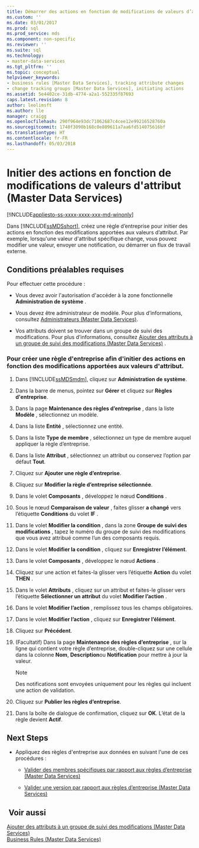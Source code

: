 ```yaml
---
title: Démarrer des actions en fonction de modifications de valeurs d’attribut (Master Data Services) | Microsoft Docs
ms.custom: ''
ms.date: 03/01/2017
ms.prod: sql
ms.prod_service: mds
ms.component: non-specific
ms.reviewer: ''
ms.suite: sql
ms.technology:
- master-data-services
ms.tgt_pltfrm: ''
ms.topic: conceptual
helpviewer_keywords:
- business rules [Master Data Services], tracking attribute changes
- change tracking groups [Master Data Services], initiating actions
ms.assetid: 5e4402ce-31db-4774-a2a1-552335f87693
caps.latest.revision: 8
author: leolimsft
ms.author: lle
manager: craigg
ms.openlocfilehash: 290f964e93dc71062687c4cee12e99216528760a
ms.sourcegitcommit: 1740f3090b168c0e809611a7aa6fd514075616bf
ms.translationtype: HT
ms.contentlocale: fr-FR
ms.lasthandoff: 05/03/2018
---
```

# <a name="initiate-actions-based-on-attribute-value-changes-master-data-services"></a>Initier des actions en fonction de modifications de valeurs d'attribut (Master Data Services)

[!INCLUDE[appliesto-ss-xxxx-xxxx-xxx-md-winonly](../includes/appliesto-ss-xxxx-xxxx-xxx-md-winonly.md)]

  Dans [!INCLUDE[ssMDSshort](../includes/ssmdsshort-md.md)], créez une règle d’entreprise pour initier des actions en fonction des modifications apportées aux valeurs d’attribut. Par exemple, lorsqu'une valeur d'attribut spécifique change, vous pouvez modifier une valeur, envoyer une notification, ou démarrer un flux de travail externe.  
  
## <a name="prerequisites"></a>Conditions préalables requises  
 Pour effectuer cette procédure :  
  
-   Vous devez avoir l'autorisation d'accéder à la zone fonctionnelle **Administration de système** .  
  
-   Vous devez être administrateur de modèle. Pour plus d’informations, consultez [Administrateurs &#40;Master Data Services&#41;](../master-data-services/administrators-master-data-services.md).  
  
-   Vos attributs doivent se trouver dans un groupe de suivi des modifications. Pour plus d’informations, consultez [Ajouter des attributs à un groupe de suivi des modifications &#40;Master Data Services&#41;](../master-data-services/add-attributes-to-a-change-tracking-group-master-data-services.md) .  
  
### <a name="to-create-a-business-rule-to-initiate-actions-based-on-attribute-value-changes"></a>Pour créer une règle d'entreprise afin d'initier des actions en fonction des modifications apportées aux valeurs d'attribut.  
  
1.  Dans [!INCLUDE[ssMDSmdm](../includes/ssmdsmdm-md.md)], cliquez sur **Administration de système**.  
  
2.  Dans la barre de menus, pointez sur **Gérer** et cliquez sur **Règles d'entreprise**.  
  
3.  Dans la page **Maintenance des règles d’entreprise** , dans la liste **Modèle** , sélectionnez un modèle.  
  
4.  Dans la liste **Entité** , sélectionnez une entité.  
  
5.  Dans la liste **Type de membre** , sélectionnez un type de membre auquel appliquer la règle d’entreprise.  
  
6.  Dans la liste **Attribut** , sélectionnez un attribut ou conservez l’option par défaut **Tout**.  
  
7.  Cliquez sur **Ajouter une règle d’entreprise**.  
  
8.  Cliquez sur **Modifier la règle d’entreprise sélectionnée**.  
  
9. Dans le volet **Composants** , développez le nœud **Conditions** .  
  
10. Sous le nœud **Comparaison de valeur** , faites glisser **a changé** vers l’étiquette **Conditions** du volet **IF** .  
  
11. Dans le volet **Modifier la condition** , dans la zone **Groupe de suivi des modifications** , tapez le numéro du groupe de suivi des modifications que vous avez attribué comme l’un des composants requis.  
  
12. Dans le volet **Modifier la condition** , cliquez sur **Enregistrer l’élément**.  
  
13. Dans le volet **Composants** , développez le nœud **Actions** .  
  
14. Cliquez sur une action et faites-la glisser vers l’étiquette **Action** du volet **THEN** .  
  
15. Dans le volet **Attributs** , cliquez sur un attribut et faites-le glisser vers l’étiquette **Sélectionner un attribut** du volet **Modifier l’action** .  
  
16. Dans le volet **Modifier l’action** , remplissez tous les champs obligatoires.  
  
17. Dans le volet **Modifier l’action** , cliquez sur **Enregistrer l’élément**.  
  
18. Cliquez sur **Précédent**.  
  
19. (Facultatif) Dans la page **Maintenance des règles d’entreprise** , sur la ligne qui contient votre règle d’entreprise, double-cliquez sur une cellule dans la colonne **Nom**, **Description**ou **Notification** pour mettre à jour la valeur.  
  
    > [!NOTE]  
    >  Des notifications sont envoyées uniquement pour les règles qui incluent une action de validation.  
  
20. Cliquez sur **Publier les règles d’entreprise**.  
  
21. Dans la boîte de dialogue de confirmation, cliquez sur **OK**. L’état de la règle devient **Actif**.  
  
## <a name="next-steps"></a>Next Steps  
  
-   Appliquez des règles d'entreprise aux données en suivant l'une de ces procédures :  
  
    -   [Valider des membres spécifiques par rapport aux règles d’entreprise &#40;Master Data Services&#41;](../master-data-services/validate-specific-members-against-business-rules-master-data-services.md)  
  
    -   [Valider une version par rapport aux règles d’entreprise &#40;Master Data Services&#41;](../master-data-services/validate-a-version-against-business-rules-master-data-services.md)  
  
## <a name="see-also"></a> Voir aussi  
 [Ajouter des attributs à un groupe de suivi des modifications &#40;Master Data Services&#41;](../master-data-services/add-attributes-to-a-change-tracking-group-master-data-services.md)   
 [Business Rules &#40;Master Data Services&#41;](../master-data-services/business-rules-master-data-services.md)  
  
  
